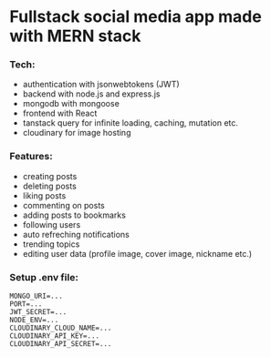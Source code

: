 # Fullstack social media app made with MERN stack 

### Tech:
- authentication with jsonwebtokens (JWT)
- backend with node.js and express.js
- mongodb with mongoose
- frontend with React
- tanstack query for infinite loading, caching, mutation etc.
- cloudinary for image hosting

### Features:
- creating posts
- deleting posts
- liking posts
- commenting on posts
- adding posts to bookmarks
- following users
- auto refreching notifications
- trending topics
- editing user data (profile image, cover image, nickname etc.)

### Setup .env file:
```
MONGO_URI=...
PORT=...
JWT_SECRET=...
NODE_ENV=...
CLOUDINARY_CLOUD_NAME=...
CLOUDINARY_API_KEY=...
CLOUDINARY_API_SECRET=...
```
